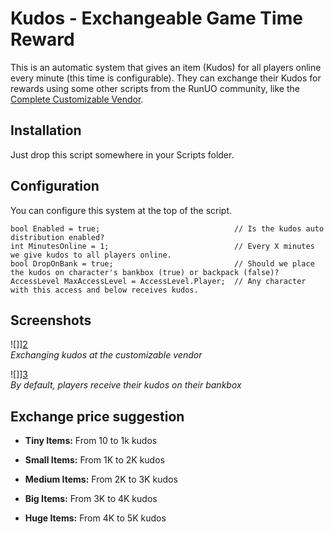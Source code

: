 # Kudos - Exchangeable Game Time Reward

This is an automatic system that gives an item (Kudos) for all players online every minute (this time is configurable). They can exchange their Kudos for rewards using some other scripts from the RunUO community, like the [Complete Customizable Vendor][1].

## Installation

Just drop this script somewhere in your Scripts folder.

## Configuration

You can configure this system at the top of the script.

	bool Enabled = true;                              // Is the kudos auto distribution enabled?
	int MinutesOnline = 1;                            // Every X minutes we give kudos to all players online.
	bool DropOnBank = true;                           // Should we place the kudos on character's bankbox (true) or backpack (false)?
	AccessLevel MaxAccessLevel = AccessLevel.Player;  // Any character with this access and below receives kudos.

## Screenshots

![]][2]<br/>
_Exchanging kudos at the customizable vendor_

![]][3]<br/>
_By default, players receive their kudos on their bankbox_

## Exchange price suggestion ##

- **Tiny Items:** From 10 to 1k kudos
- **Small Items:** From 1K to 2K kudos
- **Medium Items:** From 2K to 3K kudos
- **Big Items:** From 3K to 4K kudos
- **Huge Items:** From 4K to 5K kudos

   [1]: http://www.runuo.com/community/threads/runu-o-2-0-rc1-rc2-the-complete-customizable-vendor.91051/
   [2]: screenshot1.png
   [3]: screenshot2.png
